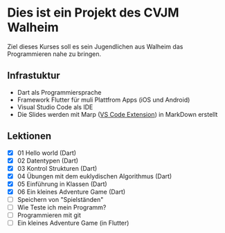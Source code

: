 # Dies ist ein Projekt des CVJM Walheim
Ziel dieses Kurses soll es sein Jugendlichen aus Walheim das Programmieren nahe zu bringen. 

## Infrastuktur
* Dart als Programmiersprache 
* Framework Flutter für muli Plattfrom Apps (iOS und Android)
* Visual Studio Code als IDE
* Die Slides werden mit Marp ([VS Code Extension](https://marketplace.visualstudio.com/items?itemName=marp-team.marp-vscode)) in MarkDown erstellt

## Lektionen
 * [x] 01 Hello world (Dart)
 * [x] 02 Datentypen (Dart)
 * [x] 03 Kontrol Strukturen (Dart)
 * [x] 04 Übungen mit dem euklydischen Algorithmus (Dart)
 * [x] 05 Einführung in Klassen (Dart)
 * [x] 06 Ein kleines Adventure Game (Dart)
 * [ ] Speichern von "Spielständen"
 * [ ] Wie Teste ich mein Programm?
 * [ ] Programmieren mit git
 * [ ] Ein kleines Adventure Game (in Flutter)